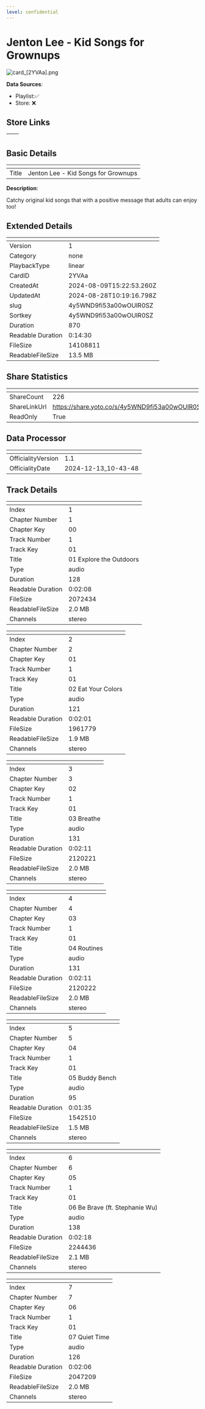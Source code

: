 ```yaml
---
level: confidential
---
```

# Jenton Lee - Kid Songs for Grownups

![card_[2YVAa].png](../../img/cards/card_[2YVAa].png)

**Data Sources**: 

- Playlist:✅
- Store: ❌


## Store Links

| <!-- --> | <!-- --> |
| - | - |


## Basic Details

| <!-- --> | <!-- --> |
| - | - |
| Title | Jenton Lee - Kid Songs for Grownups |

**Description**:

Catchy original kid songs that with a positive message that adults can enjoy too!


## Extended Details

| <!-- --> | <!-- --> |
| - | - |
| Version | 1 |
| Category | none |
| PlaybackType | linear |
| CardID | 2YVAa |
| CreatedAt | 2024-08-09T15:22:53.260Z |
| UpdatedAt | 2024-08-28T10:19:16.798Z |
| slug | 4y5WND9fi53a00wOUIR0SZ |
| Sortkey | 4y5WND9fi53a00wOUIR0SZ |
| Duration | 870 |
| Readable Duration | 0:14:30 |
| FileSize | 14108811 |
| ReadableFileSize | 13.5 MB |


## Share Statistics

| <!-- --> | <!-- --> |
| - | - |
| ShareCount | 226 |
| ShareLinkUrl | https://share.yoto.co/s/4y5WND9fi53a00wOUIR0SZ |
| ReadOnly | True |


## Data Processor

| <!-- --> | <!-- --> |
| - | - |
| OfficialityVersion | 1.1
| OfficialityDate | 2024-12-13_10-43-48


## Track Details

| <!-- --> | <!-- --> |
| - | - |
| Index | 1 |
| Chapter Number | 1 |
| Chapter Key | 00 |
| Track Number | 1 |
| Track Key | 01 |
| Title | 01 Explore the Outdoors |
| Type | audio |
| Duration | 128 |
| Readable Duration | 0:02:08 |
| FileSize | 2072434 |
| ReadableFileSize | 2.0 MB |
| Channels | stereo |

| <!-- --> | <!-- --> |
| - | - |
| Index | 2 |
| Chapter Number | 2 |
| Chapter Key | 01 |
| Track Number | 1 |
| Track Key | 01 |
| Title | 02 Eat Your Colors |
| Type | audio |
| Duration | 121 |
| Readable Duration | 0:02:01 |
| FileSize | 1961779 |
| ReadableFileSize | 1.9 MB |
| Channels | stereo |

| <!-- --> | <!-- --> |
| - | - |
| Index | 3 |
| Chapter Number | 3 |
| Chapter Key | 02 |
| Track Number | 1 |
| Track Key | 01 |
| Title | 03 Breathe |
| Type | audio |
| Duration | 131 |
| Readable Duration | 0:02:11 |
| FileSize | 2120221 |
| ReadableFileSize | 2.0 MB |
| Channels | stereo |

| <!-- --> | <!-- --> |
| - | - |
| Index | 4 |
| Chapter Number | 4 |
| Chapter Key | 03 |
| Track Number | 1 |
| Track Key | 01 |
| Title | 04 Routines |
| Type | audio |
| Duration | 131 |
| Readable Duration | 0:02:11 |
| FileSize | 2120222 |
| ReadableFileSize | 2.0 MB |
| Channels | stereo |

| <!-- --> | <!-- --> |
| - | - |
| Index | 5 |
| Chapter Number | 5 |
| Chapter Key | 04 |
| Track Number | 1 |
| Track Key | 01 |
| Title | 05 Buddy Bench |
| Type | audio |
| Duration | 95 |
| Readable Duration | 0:01:35 |
| FileSize | 1542510 |
| ReadableFileSize | 1.5 MB |
| Channels | stereo |

| <!-- --> | <!-- --> |
| - | - |
| Index | 6 |
| Chapter Number | 6 |
| Chapter Key | 05 |
| Track Number | 1 |
| Track Key | 01 |
| Title | 06 Be Brave (ft. Stephanie Wu) |
| Type | audio |
| Duration | 138 |
| Readable Duration | 0:02:18 |
| FileSize | 2244436 |
| ReadableFileSize | 2.1 MB |
| Channels | stereo |

| <!-- --> | <!-- --> |
| - | - |
| Index | 7 |
| Chapter Number | 7 |
| Chapter Key | 06 |
| Track Number | 1 |
| Track Key | 01 |
| Title | 07 Quiet Time |
| Type | audio |
| Duration | 126 |
| Readable Duration | 0:02:06 |
| FileSize | 2047209 |
| ReadableFileSize | 2.0 MB |
| Channels | stereo |

